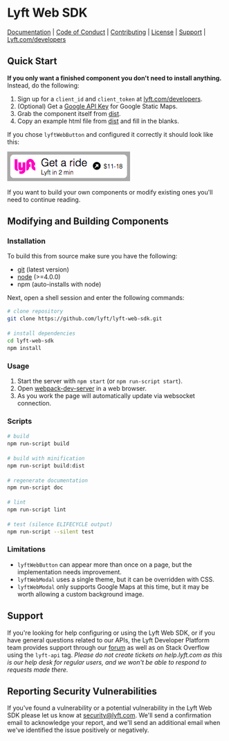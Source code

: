 # Lyft Web SDK

[Documentation](https://github.com/lyft/lyft-web-sdk/blob/master/doc/README.md)
 | [Code of Conduct](https://github.com/lyft/lyft-web-sdk/blob/master/CODE_OF_CONDUCT.md)
 | [Contributing](https://github.com/lyft/lyft-web-sdk/blob/master/CONTRIBUTING.md)
 | [License](https://github.com/lyft/lyft-web-sdk/blob/master/LICENSE)
 | [Support](#support)
 | [Lyft.com/developers](https://www.lyft.com/developers)

## Quick Start

**If you only want a finished component you don't need to install anything.** Instead, do the following:

1. Sign up for a `client_id` and `client_token` at [lyft.com/developers](https://www.lyft.com/developers).
2. (Optional) Get a [Google API Key](https://developers.google.com/maps/documentation/static-maps/) for Google Static Maps.
3. Grab the component itself from [dist](https://github.com/lyft/lyft-web-sdk/blob/master/dist).
4. Copy an example html file from [dist](https://github.com/lyft/lyft-web-sdk/blob/master/dist) and fill in the blanks.

If you chose `lyftWebButton` and configured it correctly it should look like this:

![lyftWebButton multicolor](doc/lyftWebButton-multicolor.png)

If you want to build your own components or modify existing ones you'll need to continue reading.

## Modifying and Building Components

### Installation

To build this from source make sure you have the following:
- [git](https://git-scm.com/downloads) (latest version)
- [node](https://nodejs.org) (>=4.0.0)
- npm (auto-installs with node)

Next, open a shell session and enter the following commands:
```bash
# clone repository
git clone https://github.com/lyft/lyft-web-sdk.git

# install dependencies
cd lyft-web-sdk
npm install
```

### Usage

1. Start the server with `npm start` (or `npm run-script start`).
2. Open [webpack-dev-server](http://localhost:8080) in a web browser.
3. As you work the page will automatically update via websocket connection.

### Scripts
```bash
# build
npm run-script build

# build with minification
npm run-script build:dist

# regenerate documentation
npm run-script doc

# lint
npm run-script lint

# test (silence ELIFECYCLE output)
npm run-script --silent test
```

### Limitations
- `lyftWebButton` can appear more than once on a page, but the implementation needs improvement.
- `lyftWebModal` uses a single theme, but it can be overridden with CSS.
- `lyftWebModal` only supports Google Maps at this time, but it may be worth allowing a custom background image.

## Support

If you're looking for help configuring or using the Lyft Web SDK, or if you have general
 questions related to our APIs, the Lyft Developer Platform team provides support through
 our [forum](https://developer.lyft.com/discuss) as well as on Stack Overflow using the
 `lyft-api` tag. _Please do not create tickets on help.lyft.com as this is our help desk
 for regular users, and we won't be able to respond to requests made there._

## Reporting Security Vulnerabilities

If you've found a vulnerability or a potential vulnerability in the Lyft Web SDK please
 let us know at security@lyft.com. We'll send a confirmation email to acknowledge your
 report, and we'll send an additional email when we've identified the issue positively or
 negatively.
